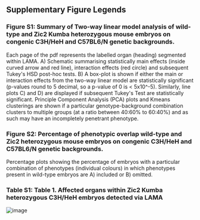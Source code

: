 ## Supplementary Figure Legends

### Figure S1: Summary of Two-way linear model analysis of wild-type and Zic2 Kumba heterozygous mouse embryos on congenic C3H/HeH and C57BL6/N genetic backgrounds. 
Each page of the pdf represents the labelled organ (heading) segmented within LAMA. A) Schematic summarising statistically main effects (inside curved arrow and red line), interaction effects (red circle) and subsequent Tukey's HSD post-hoc tests. B) A box-plot is shown if either the main or interaction effects from the two-way linear model are statistically significant (p-values round to 5 decimal, so a p-value of 0 is < 5x10^-5). Similarly, line plots C) and D) are displayed if subsequent Tukey's Test are statistically significant. Principle Component Analysis (PCA) plots and Kmeans clusterings are shown if a particular genotype-background combination clusters to multiple groups (at a ratio between 40:60% to 60:40%) and as such may have an incompletely penetrant phenotype.

### Figure S2: Percentage of phenotypic overlap wild-type and Zic2 heterozygous mouse embryos on congenic C3H/HeH and C57BL6/N genetic backgrounds.
Percentage plots showing the percentage of embryos with a particular combination of phenotypes (individual colours) in which phenotypes present in wild-type embryos are A) included or B) omitted.

### Table S1: Table 1. Affected organs within Zic2 Kumba heterozygous C3H/HeH embryos detected via LAMA
![image](https://user-images.githubusercontent.com/41981766/141891224-e4b8c1a9-3e86-428b-bea3-6c450cc33b05.png)
